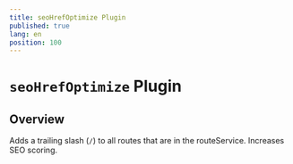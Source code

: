 ```yaml
---
title: seoHrefOptimize Plugin
published: true
lang: en
position: 100
---
```


# `seoHrefOptimize` Plugin

## Overview

Adds a trailing slash (`/`) to all routes that are in the routeService. Increases SEO scoring.
